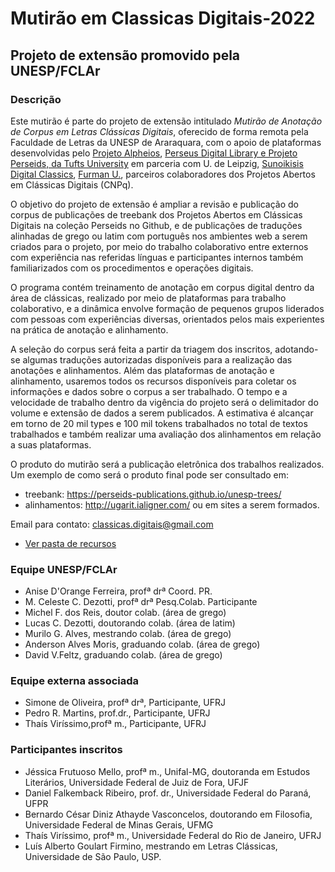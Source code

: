 # Mutirão em Classicas Digitais-2022
## Projeto de extensão promovido pela UNESP/FCLAr

### Descrição

Este mutirão é parte do projeto de extensão intitulado _Mutirão de Anotação de Corpus em Letras Clássicas Digitais_, oferecido de forma remota pela Faculdade de Letras da UNESP de Araraquara, com o apoio de plataformas desenvolvidas pelo [Projeto Alpheios](https://github.com/alpheios-project), [Perseus Digital Library e Projeto Perseids, da Tufts University](https://github.com/PerseusDL) em parceria com U. de Leipzig, [Sunoikisis Digital Classics](https://sunoikisisdc.github.io/),  [Furman U.](https://furman-editions-in-progress.github.io/UNESP_FU/), parceiros colaboradores dos Projetos Abertos em Clássicas Digitais (CNPq).

O objetivo do projeto de extensão é ampliar a revisão e publicação do corpus de publicações de treebank dos Projetos Abertos em Clássicas Digitais na coleção Perseids no Github, e de publicações de traduções alinhadas de grego ou latim com português nos ambientes web a serem criados para o projeto, por meio do trabalho colaborativo entre externos com experiência nas referidas línguas e participantes internos também familiarizados com os procedimentos e operações digitais.</p>

O programa contém treinamento de anotação em corpus digital dentro da área de clássicas, realizado por meio de plataformas para trabalho colaborativo, e a dinâmica envolve formação de pequenos grupos liderados com pessoas com experiências diversas, orientados pelos mais experientes na prática de anotação e alinhamento.

A seleção do corpus será feita a partir da triagem dos inscritos, adotando-se algumas traduções autorizadas disponíveis para a realização das anotações e alinhamentos. Além das plataformas de anotação e alinhamento, usaremos todos os recursos disponíveis para coletar os informações e dados sobre o corpus a ser trabalhado. O tempo e a velocidade de trabalho dentro da vigência do projeto será o delimitador do volume e extensão de dados a serem publicados. A estimativa é alcançar em torno de 20 mil types e 100 mil tokens trabalhados no total de textos trabalhados e também realizar uma avaliação dos alinhamentos em relação a suas plataformas.

O produto do mutirão será a publicação eletrônica dos trabalhos realizados.
Um exemplo de como será o produto final pode ser consultado em:
- treebank: https://perseids-publications.github.io/unesp-trees/
- alinhamentos: http://ugarit.ialigner.com/ 
ou em sites a serem formados.

Email para contato: classicas.digitais@gmail.com 
* [Ver pasta de recursos](#/recursos/)

### Equipe UNESP/FCLAr

* Anise D'Orange Ferreira, profª drª Coord. PR. 
* M. Celeste C. Dezotti,  profª drª Pesq.Colab. Participante
* Michel F. dos Reis, doutor colab. (área de grego)
* Lucas C. Dezotti, doutorando colab. (área de latim)
* Murilo G. Alves, mestrando colab. (área de grego)
* Anderson Alves Moris, graduando colab. (área de grego)
* David V.Feltz, graduando colab. (área de grego)

### Equipe externa associada

* Simone de Oliveira, profª drª, Participante, UFRJ
* Pedro R. Martins,  prof.dr., Participante, UFRJ
* Thaís Viríssimo,profª m., Participante,  UFRJ


### Participantes inscritos

* Jéssica Frutuoso Mello, profª m., Unifal-MG, doutoranda em Estudos Literários, Universidade Federal de Juiz de Fora, UFJF
* Daniel Falkemback Ribeiro, prof. dr., Universidade Federal do Paraná, UFPR
* Bernardo César Diniz Athayde Vasconcelos, doutorando em Filosofia, Universidade Federal de Minas Gerais, UFMG
* Thaís Viríssimo, profª m., Universidade Federal do Rio de Janeiro, UFRJ
* Luís Alberto Goulart Firmino, mestrando em Letras Clássicas, Universidade de São Paulo, USP. 


